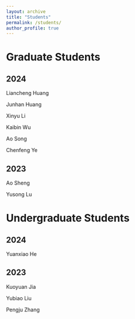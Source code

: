 ```yaml
---
layout: archive
title: "Students"
permalink: /students/
author_profile: true
---
```


Graduate Students
======

## 2024

Liancheng Huang

Junhan Huang

Xinyu Li

Kaibin Wu

Ao Song

Chenfeng Ye

## 2023

Ao Sheng

Yusong Lu

Undergraduate Students
======

## 2024

Yuanxiao He

## 2023

Kuoyuan Jia

Yubiao Liu

Pengju Zhang

